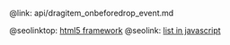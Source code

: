 @link: api/dragitem_onbeforedrop_event.md

@seolinktop: [html5 framework](https://webix.com)
@seolink: [list in javascript](https://webix.com/widget/list/)